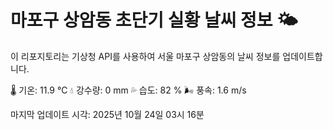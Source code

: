 
# 마포구 상암동 초단기 실황 날씨 정보 🌤️

이 리포지토리는 기상청 API를 사용하여 서울 마포구 상암동의 날씨 정보를 업데이트합니다. 

🌡️ 기온: 11.9 ℃
💧 강수량: 0 mm
💦 습도: 82 %
🌬️ 풍속: 1.6 m/s

마지막 업데이트 시각: 2025년 10월 24일 03시 16분    

